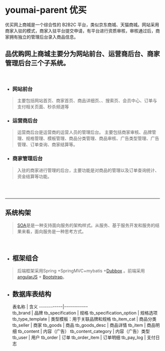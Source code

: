 # youmai-parent  优买
优买网上商城是一个综合性的 B2B2C 平台，类似京东商城、天猫商城。网站采用商家入驻的模式，商家入驻平台提交申请，有平台进行资质审核，审核通过后，商家拥有独立的管理后台录入商品信息。

## 品优购网上商城主要分为网站前台、运营商后台、商家管理后台三个子系统。
<br>

* ### 网站前台
> 主要包括网站首页、商家首页、商品详细页、、搜索页、会员中心、订单与支付相关页面、秒杀频道等

* ### 运营商后台
> 运营商后台是运营商的运营人员的管理后台。 主要包括商家审核、品牌管理、规格管理、模板管理、商品分类管理、商品审核、广告类型管理、广告管理、订单查询、商家结算等。

* ### 商家管理后台
> 入驻的商家进行管理的后台，主要功能是对商品的管理以及订单查询统计、资金结算等功能。

<br>
<br>

***
## 系统构架
> [SOA](https://zh.wikipedia.org/wiki/%E9%9D%A2%E5%90%91%E6%9C%8D%E5%8A%A1%E7%9A%84%E4%BD%93%E7%B3%BB%E7%BB%93%E6%9E%84)是是一种支持面向服务的架构样式。从服务、基于服务开发和服务的结果来看，面向服务是一种思考方式。
<br>

* ## 框架组合
> 后端框架采用Spring +SpringMVC+mybatis +[Dubbox](https://github.com/dangdangdotcom/dubbox) 。前端采用[angularJS](https://github.com/angular/angular.js) + [Bootstrap](https://github.com/twbs/bootstrap)。

* ## 数据库表结构

   表名称    |	 含义
 ------------|------------   
tb_brand                |	品牌
tb_specification        |	规格
tb_specification_option |	规格选项
tb_type_template	      | 类型模板：用于关联品牌和规格
tb_item_cat 	          | 商品分类
tb_seller               |	商家
tb_goods                |	商品
tb_goods_desc           |	商品详情
tb_item                 |	商品明细
tb_content	            | 内容（广告）
tb_content_category     |	内容（广告）类型
tb_user                 |	用户
tb_order                |	订单
tb_order_item	         | 订单明细
tb_pay_log	            | 支付日志
